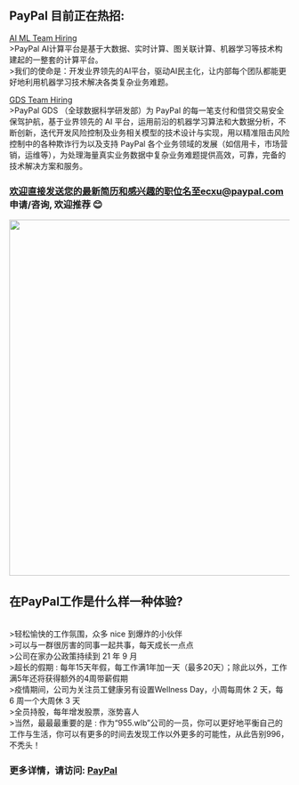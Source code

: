 ## PayPal 目前正在热招:

[AI ML Team Hiring](https://github.com/Echoxu101/PayPal---Job-Openings/blob/master/AI%20Engineer.MD)
  <br />  >PayPal AI计算平台是基于大数据、实时计算、图关联计算、机器学习等技术构建起的一整套的计算平台。
  <br />  >我们的使命是：开发业界领先的AI平台，驱动AI民主化，让内部每个团队都能更好地利用机器学习技术解决各类复杂业务难题。

[GDS Team Hiring](https://github.com/Echoxu101/PayPal---Job-Openings/blob/master/GDS.MD)
 <br />  >PayPal GDS （全球数据科学研发部）为 PayPal 的每一笔支付和借贷交易安全保驾护航，基于业界领先的 AI 平台，运用前沿的机器学习算法和大数据分析，不断创新，迭代开发风险控制及业务相关模型的技术设计与实现，用以精准阻击风险控制中的各种欺诈行为以及支持 PayPal 各个业务领域的发展（如信用卡，市场营销，运维等），为处理海量真实业务数据中复杂业务难题提供高效，可靠，完备的技术解决方案和服务。

### 欢迎直接发送您的最新简历和感兴趣的职位名至ecxu@paypal.com 申请/咨询, 欢迎推荐 😊

<img src="./0518 AJS PayPal Singapore-07397.jpg" width="640px">

## 在PayPal工作是什么样一种体验?
  <br />  >轻松愉快的工作氛围，众多 nice 到爆炸的小伙伴
  <br />  >可以与一群很厉害的同事一起共事，每天成长一点点
  <br />  >公司在家办公政策持续到 21 年 9 月
  <br />  >超长的假期 : 每年15天年假，每工作满1年加一天（最多20天）；除此以外，工作满5年还将获得额外的4周带薪假期
  <br />  >疫情期间，公司为关注员工健康另有设置Wellness Day，小周每周休 2 天，每 6 周一个大周休 3 天
  <br />  >全员持股，每年增发股票，涨势喜人
  <br />  >当然，最最最重要的是 : 作为“955.wlb”公司的一员，你可以更好地平衡自己的工作与生活，你可以有更多的时间去发现工作以外更多的可能性，从此告别996，不秃头！

### 更多详情，请访问: [PayPal](https://www.paypal.com/us/webapps/mpp/about)
